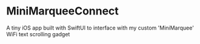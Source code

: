 # MiniMarqueeConnect
A tiny iOS app built with SwiftUI to interface with my custom 'MiniMarquee' WiFi text scrolling gadget
